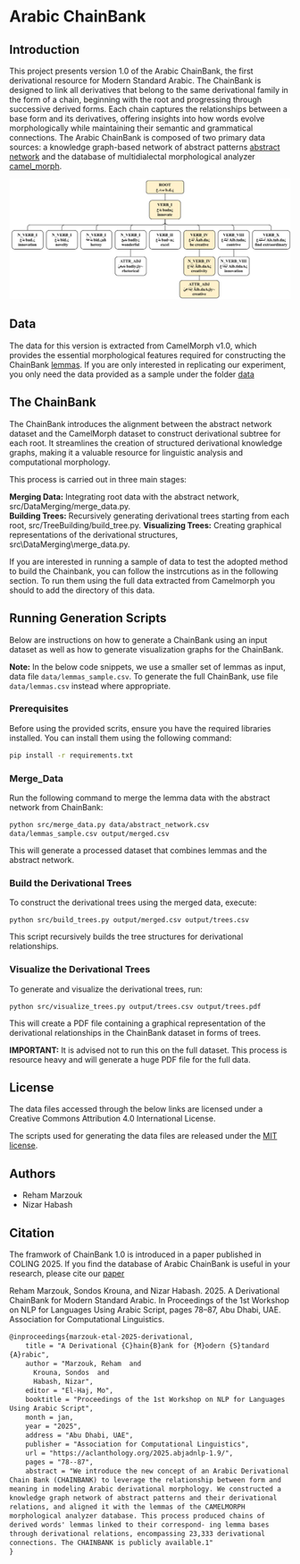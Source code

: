 # Arabic ChainBank

## Introduction

This project presents version 1.0 of the Arabic ChainBank, the first derivational resource for Modern Standard Arabic. The ChainBank is designed to link all derivatives that belong to the same derivational family in the form of a chain, beginning with the root and progressing through successive derived forms. Each chain captures the relationships between a base form and its derivatives, offering insights into how words evolve morphologically while maintaining their semantic and grammatical connections. The Arabic ChainBank is composed of two primary data sources: a knowledge graph-based network of abstract patterns [abstract network](https://github.com/RMarzouk/Arabic_ChaiBank/blob/main/Abstract%20Network/CamelMorph_Alignment%20-%20CANONIC_DATA.tsv)  and the database of multidialectal morphological analyzer  [camel_morph](https://github.com/CAMeL-Lab/camel_morph).

![tree_chart.png](https://github.com/CAMeL-Lab/ArabicChainBank/blob/main/tree_chart.png)


## Data

The data for this version is extracted from CamelMorph v1.0, which provides the essential morphological features required for constructing the ChainBank [lemmas](). If you are only interested in replicating our experiment, you only need the data provided as a sample under the folder [data]()

## The ChainBank

The ChainBank introduces the alignment between the abstract network dataset and the CamelMorph dataset to construct derivational subtree for each root.  It streamlines the creation of structured derivational knowledge graphs, making it a valuable resource for linguistic analysis and computational morphology. 


This process is carried out in three main stages:

**Merging Data:** Integrating root data with the abstract network, src/DataMerging/merge_data.py.  
**Building Trees:** Recursively generating derivational trees starting from each root, src/TreeBuilding/build_tree.py.
**Visualizing Trees:** Creating graphical representations of the derivational structures, src\DataMerging\merge_data.py.

 If you are interested in running a sample of data to test the adopted method to build the Chainbank, you can follow the instrcutions as in the following section. To run them using the full data extracted from Camelmorph you should to add the directory of this data.

## Running Generation Scripts

Below are instructions on how to generate a ChainBank using an input dataset as well as how to generate visualization graphs for the ChainBank. 

**Note:** In the below code snippets, we use a smaller set of lemmas as input, data file `data/lemmas_sample.csv`. To generate the full ChainBank, use file `data/lemmas.csv` instead where appropriate.

### Prerequisites 
Before using the provided scrits, ensure you have the required libraries installed. You can install them using the following command:

```bash
pip install -r requirements.txt
```

### Merge_Data

Run the following command to merge the lemma data with the abstract network from ChainBank:

```
python src/merge_data.py data/abstract_network.csv data/lemmas_sample.csv output/merged.csv
```

This will generate a processed dataset that combines lemmas and the abstract network.

### Build the Derivational Trees

To construct the derivational trees using the merged data, execute:

```
python src/build_trees.py output/merged.csv output/trees.csv
```

This script recursively builds the tree structures for derivational relationships.

### Visualize the Derivational Trees

To generate and visualize the derivational trees, run:

```
python src/visualize_trees.py output/trees.csv output/trees.pdf
```

This will create a PDF file containing a graphical representation of the derivational relationships in the ChainBank dataset in forms of trees.

**IMPORTANT:** It is advised not to run this on the full dataset. This process is resource heavy and will generate a huge PDF file for the full data.

## License

The data files accessed through the below links are licensed under a Creative Commons Attribution 4.0 International License.

The scripts used for generating the data files are released under the [MIT license](./LICENSE).

## Authors

* Reham Marzouk
* Nizar Habash

## Citation 
The framwork of ChainBank 1.0 is introduced in a paper published in COLING 2025. If you find the database of Arabic ChainBank is useful in your research, please cite our [paper](https://aclanthology.org/2025.abjadnlp-1.9/)

Reham Marzouk, Sondos Krouna, and Nizar Habash. 2025. A Derivational ChainBank for Modern Standard Arabic. In Proceedings of the 1st Workshop on NLP for Languages Using Arabic Script, pages 78–87, Abu Dhabi, UAE. Association for Computational Linguistics.

```
@inproceedings{marzouk-etal-2025-derivational,
    title = "A Derivational {C}hain{B}ank for {M}odern {S}tandard {A}rabic",
    author = "Marzouk, Reham  and
      Krouna, Sondos  and
      Habash, Nizar",
    editor = "El-Haj, Mo",
    booktitle = "Proceedings of the 1st Workshop on NLP for Languages Using Arabic Script",
    month = jan,
    year = "2025",
    address = "Abu Dhabi, UAE",
    publisher = "Association for Computational Linguistics",
    url = "https://aclanthology.org/2025.abjadnlp-1.9/",
    pages = "78--87",
    abstract = "We introduce the new concept of an Arabic Derivational Chain Bank (CHAINBANK) to leverage the relationship between form and meaning in modeling Arabic derivational morphology. We constructed a knowledge graph network of abstract patterns and their derivational relations, and aligned it with the lemmas of the CAMELMORPH morphological analyzer database. This process produced chains of derived words' lemmas linked to their correspond- ing lemma bases through derivational relations, encompassing 23,333 derivational connections. The CHAINBANK is publicly available.1"
}
```
